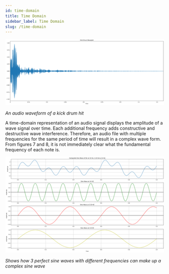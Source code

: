```yaml
---
id: time-domain
title: Time Domain
sidebar_label: Time Domain
slug: /time-domain
---
```


![](https://github.com/kingsleyzissou/nnssa/raw/main/img/kick_wavplot.png)

_An audio waveform of a kick drum hit_

A time-domain representation of an audio signal displays the amplitude of a wave signal over time. Each additional frequency adds constructive and destructive wave interference. Therefore, an audio file with multiple frequencies for the same period of time will result in a complex wave form. From figures 7 and 8, it is not immediately clear what the fundamental frequency of each note is.

![](https://github.com/kingsleyzissou/nnssa/raw/main/img/composite.png)

_Shows how 3 perfect sine waves with different frequencies can make up a complex sine wave_
